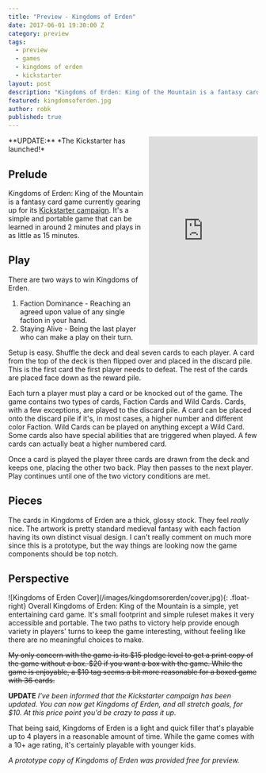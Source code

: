 ```yaml
---
title: "Preview - Kingdoms of Erden"
date: 2017-06-01 19:30:00 Z
category: preview
tags:
  - preview
  - games
  - kingdoms of erden
  - kickstarter
layout: post
description: "Kingdoms of Erden: King of the Mountain is a fantasy card game for 2-4 players. Players age 10+ . 15-45 minutes to play."
featured: kingdomsoferden.jpg                                                                         
author: robk
published: true
---
```



<iframe  style="float:right;" src="https://www.kickstarter.com/projects/1835206317/kingdoms-of-erden-king-of-the-mountain/widget/card.html?v=2" width="220" height="420" frameborder="0" scrolling="no"></iframe>
**UPDATE:** *The Kickstarter has launched!*

<h2>Prelude</h2>

Kingdoms of Erden: King of the Mountain is a fantasy card game currently gearing up for its [Kickstarter campaign](https://www.kickstarter.com/projects/1835206317/616005693?token=11fb844c). It's a simple and portable game that can be learned in around 2 minutes and plays in as little as 15 minutes.

<h2>Play</h2>

There are two ways to win Kingdoms of Erden.

1. Faction Dominance - Reaching an agreed upon value of any single faction in your hand.
2. Staying Alive - Being the last player who can make a play on their turn.

Setup is easy. Shuffle the deck and deal seven cards to each player. A card from the top of the deck is then flipped over and placed in the discard pile. This is the first card the first player needs to defeat. The rest of the cards are placed face down as the reward pile.

Each turn a player must play a card or be knocked out of the game. The game contains two types of cards, Faction Cards and Wild Cards. Cards, with a few exceptions, are played to the discard pile. A card can be placed onto the discard pile if it's, in most cases, a higher number and different color Faction. Wild Cards can be played on anything except a Wild Card. Some cards also have special abilities that are triggered when played. A few cards can actually beat a higher numbered card.

Once a card is played the player three cards are drawn from the deck and keeps one, placing the other two back. Play then passes to the next player. Play continues until one of the two victory conditions are met.

<h2>Pieces</h2>

The cards in Kingdoms of Erden are a thick, glossy stock. They feel *really* nice. The artwork is pretty standard medieval fantasy with each faction having its own distinct visual design. I can't really comment on much more since this is a prototype, but the way things are looking now the game components should be top notch.

<h2>Perspective</h2>
![Kingdoms of Erden Cover](/images/kingdomsorerden/cover.jpg){: .float-right}
Overall Kingdoms of Erden: King of the Mountain is a simple, yet entertaining card game. It's small footprint and simple ruleset makes it very accessible and portable. The two paths to victory help provide enough variety in players' turns to keep the game interesting, without feeling like there are no meaningful choices to make.

~~My only concern with the game is its $15 pledge level to get a print copy of the game without a box. $20 if you want a box with the game. While the game is enjoyable, a $10 tag seems a bit more reasonable for a boxed game with 36 cards.~~

**UPDATE** *I've been informed that the Kickstarter campaign has been updated. You can now get Kingdoms of Erden, and all stretch goals, for $10. At this price point you'd be crazy to pass it up.*

That being said, Kingdoms of Erden is a light and quick filler that's playable up to 4 players in a reasonable amount of time. While the game comes with a 10+ age rating, it's certainly playable with younger kids.



*A prototype copy of Kingdoms of Erden was provided free for preview.*
